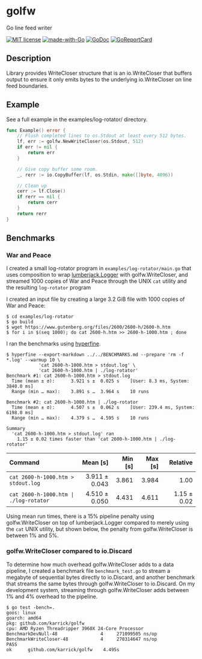 # golfw

Go line feed writer

[![MIT license](https://img.shields.io/badge/License-MIT-blue.svg)](https://lbesson.mit-license.org/)
[![made-with-Go](https://img.shields.io/badge/Made%20with-Go-1f425f.svg)](http://golang.org)
[![GoDoc](https://godoc.org/github.com/karrick/golfw?status.svg)](https://godoc.org/github.com/karrick/golfw)
[![GoReportCard](https://goreportcard.com/badge/github.com/karrick/golfw)](https://goreportcard.com/report/github.com/karrick/golfw)

## Description

Library provides WriteCloser structure that is an io.WriteCloser that
buffers output to ensure it only emits bytes to the underlying
io.WriteCloser on line feed boundaries.

## Example

See a full example in the examples/log-rotator/ directory.

```Go
func Example() error {
    // Flush completed lines to os.Stdout at least every 512 bytes.
    lf, err := golfw.NewWriteCloser(os.Stdout, 512)
    if err != nil {
        return err
    }

    // Give copy buffer some room.
    _, rerr := io.CopyBuffer(lf, os.Stdin, make([]byte, 4096))

    // Clean up
    cerr := lf.Close()
    if rerr == nil {
        return cerr
    }
    return rerr
}
```

## Benchmarks

### War and Peace

I created a small log-rotator program in
`examples/log-rotator/main.go` that uses composition to wrap
[lumberjack.Logger](https://github.com/natefinch/lumberjack) with
golfw.WriteCloser, and streamed 1000 copies of War and Peace through
the UNIX `cat` utility and the resulting `log-rotator` program

I created an input file by creating a large 3.2 GiB file with 1000
copies of War and Peace:

```
$ cd examples/log-rotator
$ go build
$ wget https://www.gutenberg.org/files/2600/2600-h/2600-h.htm
$ for i in $(seq 1000); do cat 2600-h.htm >> 2600-h-1000.htm ; done
```

I ran the benchmarks using
[hyperfine](https://github.com/sharkdp/hyperfine).

```
$ hyperfine --export-markdown ../../BENCHMARKS.md --prepare 'rm -f *.log' --warmup 10 \
            'cat 2600-h-1000.htm > stdout.log' \
            'cat 2600-h-1000.htm | ./log-rotator'
Benchmark #1: cat 2600-h-1000.htm > stdout.log
  Time (mean ± σ):      3.921 s ±  0.025 s    [User: 8.3 ms, System: 3840.0 ms]
  Range (min … max):    3.891 s …  3.964 s    10 runs

Benchmark #2: cat 2600-h-1000.htm | ./log-rotator
  Time (mean ± σ):      4.507 s ±  0.062 s    [User: 239.4 ms, System: 6198.0 ms]
  Range (min … max):    4.379 s …  4.595 s    10 runs

Summary
  'cat 2600-h-1000.htm > stdout.log' ran
    1.15 ± 0.02 times faster than 'cat 2600-h-1000.htm | ./log-rotator'
```

| Command | Mean [s] | Min [s] | Max [s] | Relative |
|:---|---:|---:|---:|---:|
| `cat 2600-h-1000.htm > stdout.log` | 3.911 ± 0.043 | 3.861 | 3.984 | 1.00 |
| `cat 2600-h-1000.htm \| ./log-rotator` | 4.510 ± 0.050 | 4.431 | 4.611 | 1.15 ± 0.02 |

Using mean run times, there is a 15% pipeline penalty using
golfw.WriteCloser on top of lumberjack.Logger compared to merely using
the `cat` UNIX utility, but shown below, the penalty from
golfw.WriteCloser is between 1% and 5%.

### golfw.WriteCloser compared to io.Discard

To determine how much overhead golfw.WriteCloser adds to a data
pipeline, I created a benchmark file `benchmark_test.go` to stream a
megabyte of sequential bytes directly to io.Discard, and another
benchmark that streams the same bytes through golfw.WriteCloser to
io.Discard. On my development system, streaming through
golfw.WriteCloser adds between 1% and 4% overhead to the pipeline.

```
$ go test -bench=.
goos: linux
goarch: amd64
pkg: github.com/karrick/golfw
cpu: AMD Ryzen Threadripper 3960X 24-Core Processor 
BenchmarkDevNull-48        	       4	 271099505 ns/op
BenchmarkWriteCloser-48    	       4	 278314647 ns/op
PASS
ok  	github.com/karrick/golfw	4.495s
```
